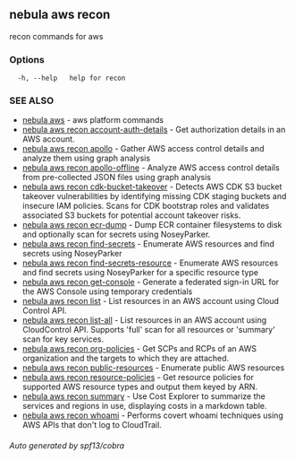## nebula aws recon

recon commands for aws

### Options

```
  -h, --help   help for recon
```

### SEE ALSO

* [nebula aws](nebula_aws.md)	 - aws platform commands
* [nebula aws recon account-auth-details](nebula_aws_recon_account-auth-details.md)	 - Get authorization details in an AWS account.
* [nebula aws recon apollo](nebula_aws_recon_apollo.md)	 - Gather AWS access control details and analyze them using graph analysis
* [nebula aws recon apollo-offline](nebula_aws_recon_apollo-offline.md)	 - Analyze AWS access control details from pre-collected JSON files using graph analysis
* [nebula aws recon cdk-bucket-takeover](nebula_aws_recon_cdk-bucket-takeover.md)	 - Detects AWS CDK S3 bucket takeover vulnerabilities by identifying missing CDK staging buckets and insecure IAM policies. Scans for CDK bootstrap roles and validates associated S3 buckets for potential account takeover risks.
* [nebula aws recon ecr-dump](nebula_aws_recon_ecr-dump.md)	 - Dump ECR container filesystems to disk and optionally scan for secrets using NoseyParker.
* [nebula aws recon find-secrets](nebula_aws_recon_find-secrets.md)	 - Enumerate AWS resources and find secrets using NoseyParker
* [nebula aws recon find-secrets-resource](nebula_aws_recon_find-secrets-resource.md)	 - Enumerate AWS resources and find secrets using NoseyParker for a specific resource type
* [nebula aws recon get-console](nebula_aws_recon_get-console.md)	 - Generate a federated sign-in URL for the AWS Console using temporary credentials
* [nebula aws recon list](nebula_aws_recon_list.md)	 - List resources in an AWS account using Cloud Control API.
* [nebula aws recon list-all](nebula_aws_recon_list-all.md)	 - List resources in an AWS account using CloudControl API. Supports 'full' scan for all resources or 'summary' scan for key services.
* [nebula aws recon org-policies](nebula_aws_recon_org-policies.md)	 - Get SCPs and RCPs of an AWS organization and the targets to which they are attached.
* [nebula aws recon public-resources](nebula_aws_recon_public-resources.md)	 - Enumerate public AWS resources
* [nebula aws recon resource-policies](nebula_aws_recon_resource-policies.md)	 - Get resource policies for supported AWS resource types and output them keyed by ARN.
* [nebula aws recon summary](nebula_aws_recon_summary.md)	 - Use Cost Explorer to summarize the services and regions in use, displaying costs in a markdown table.
* [nebula aws recon whoami](nebula_aws_recon_whoami.md)	 - Performs covert whoami techniques using AWS APIs that don't log to CloudTrail.

###### Auto generated by spf13/cobra

